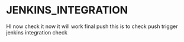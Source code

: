 # JENKINS_INTEGRATION
HI now check it
now it will work
final push
this is to check push trigger
jenkins integration check
